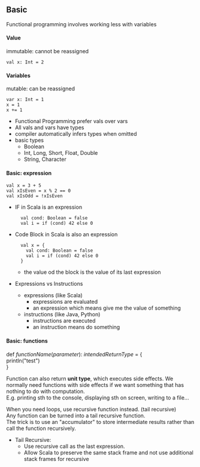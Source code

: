 ## Basic
Functional programming involves working less with variables

#### Value
immutable: cannot be reassigned
```
val x: Int = 2
```

#### Variables
mutable: can be reassigned
```
var x: Int = 1
x = 1
x += 1
```

- Functional Programming prefer vals over vars
- All vals and vars have types
- compiler automatically infers types when omitted
- basic types
    - Boolean
    - Int, Long, Short, Float, Double
    - String, Character

#### Basic: expression
```
val x = 3 + 5
val xIsEven = x % 2 == 0
val xIsOdd = !xIsEven
```
- IF in Scala is an expression 
    ```
      val cond: Boolean = false
      val i = if (cond) 42 else 0
    ```
- Code Block in Scala is also an expression
    ```
      val x = {
        val cond: Boolean = false
        val i = if (cond) 42 else 0
      }
    ```
    - the value od the block is the value of its last expression

- Expressions vs Instructions
    - expressions (like Scala)
        - expressions are evaluated
        - an expression which means give me the value of something
    - instructions (like Java, Python)
        - instructions are executed
        - an instruction means do something
        
#### Basic: functions
  def _functionName_(_parameter_): _intendedReturnType_ = {  
        println("test")  
  }
  
  Function can also return **unit type**, which executes side effects.
  We normally need functions with side effects if we want something that has nothing to do with computation.  
  E.g. printing sth to the console, displaying sth on screen, writing to a file...
  
  When you need loops, use recursive function instead. (tail recursive)  
  Any function can be turned into a tail recursive function.  
  The trick is to use an "accumulator" to store intermediate results rather than call the function recursively.

  - Tail Recursive:  
    - Use recursive call as the last expression.
    - Allow Scala to preserve the same stack frame and not use additional stack frames for recursive